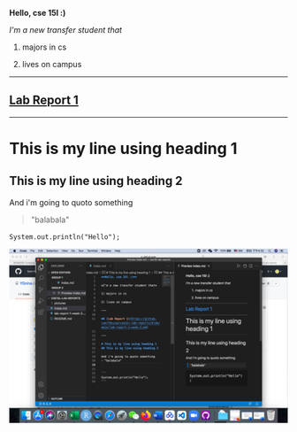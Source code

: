 **Hello, cse 15l :)**

*I'm a new transfer student that*

1) majors in cs

2) lives on campus

---

## [Lab Report 1](https://github.com/YGnina/cse15l-lab-reports/blob/main/lab-report-1-week-2.md)

---

# This is my line using heading 1
## This is my line using heading 2

And i'm going to quoto something
> "balabala"


```
System.out.println("Hello");
```

![Image](https://github.com/YGnina/cse15l-lab-reports/blob/main/pictures/screen.png)